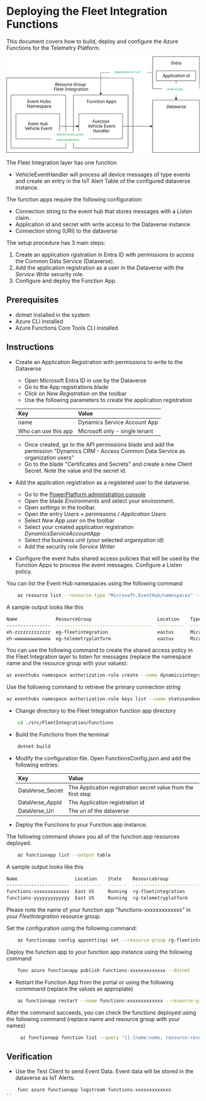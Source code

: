 # Deploying the Fleet Integration Functions

This document covers how to build, deploy and configure the Azure Functions for the Telemetry Platform.

![Deployment Diagram](FunctionDeploymentOverview.svg)

The Fleet Integration layer has one function

* VehicleEventHandler will process all device messages of type events and create an entry in the IoT Alert Table of the configured dataverse instance.

The function apps require the following configuration:

* Connection string to the event hub that stores messages with a Listen claim.
* Application id and secret with write access to the Dataverse instance
* Connection string (URI) to the dataverse

The setup procedure has 3 main steps:

1. Create an application rgistration in Entra ID with permissions to access the Common Data Service (Dataverse).
1. Add the application registration as a user in the Dataverse with the *Service Write* security role.
1. Configure and deploy the Function App.

## Prerequisites

* dotnet installed in the system
* Azure CLI installed
* Azure Functions Core Tools CLI installed

## Instructions

* Create an Application Registration with permissions to write to the Dataverse

  * Open Microsoft Entra ID in use by the Dataverse
  * Go to the App registrations blade
  * Click on *New Registration* on the toolbar
  * Use the following parameters to create the application registration
  
  | Key     | Value   |
  |---------|---------|
  | name | Dynamics Service Account App |
  | Who can use this app | Microsoft only - single tenant |
  
  * Once created, go to the API permissions blade and add the permission "Dynamics CRM - Access Common Data Service as organization users"
  * Go to the blade "Certificates and Secrets" and create a new Client Secret. Note the value and the secret id.

* Add the application registration as a registered user to the dataverse.

  * Go to the [PowerPlatform administration console](https://admin.powerplatform.microsoft.com/home)
  * Open the blade *Environments* and select your environment.
  * Open *settings* in the toolbar.
  * Open the entry *Users + permissions* / *Application Users*
  * Select *New App user* on the toolbar
  * Select your created application registration *DynamicsServiceAccountApp*
  * Select the business unit (your selected organiyation id)
  * Add the security role *Service Writer*

* Configure the event hubs shared access policies that will be used by the Function Apps to process the event messages. Configure a Listen policy.

You can list the Event Hub namespaces using the following command

```bash
    az resource list --resource-type "Microsoft.EventHub/namespaces" --output table
```

A sample output looks like this

```bash
Name              ResourceGroup                        Location    Type                           Status
----------------  -----------------------------------  ----------  -----------------------------  --------
eh-zzzzzzzzzzzzz  eg-fleetintegration                  eastus      Microsoft.EventHub/namespaces
eh-wwwwwwwwwwwww  eg-telemetryplatform                 eastus      Microsoft.EventHub/namespaces
```

You can use the following command to create the shared access policy in the Fleet Integration layer to listen for messages (replace the namespace name and the resource group with your values):

```bash
az eventhubs namespace authorization-rule create --name dynamicsintegration --namespace-name eh-zzzzzzzzzzzzz --resource-group eg-fleetintegration  --rights Listen
```

Use the following command to retrieve the primary connection string

```bash
az eventhubs namespace authorization-rule keys list --name statusandevents --namespace-name eh-zzzzzzzzzzzzz --resource-group eg-fleetintegration
```

* Change directory to the Fleet Integration function app directory

```bash
    cd ./src/FleetIntegration/Functions
```

* Build the Functions from the terminal

```bash
    dotnet build
```

* Modify the configuration file. Open FunctionsConfig.json and add the following entries:

  | Key | Value |
  |-----|-------|
  | DataVerse_Secret | The Application registration secret value from the first step |
  | DataVerse_AppId | The Application registration id |
  | DataVerse_Uri | The uri of the dataverse

* Deploy the Functions to your Function app instance.

The following command shows you all of the function app resources deployed.

```bash
    az functionapp list --output table
```

A sample output looks like this

```bash
Name                     Location    State    ResourceGroup                        DefaultHostName                            AppServicePlan
-----------------------  ----------  -------  -----------------------------------  -----------------------------------------  ---------------------
functions-xxxxxxxxxxxxx  East US     Running  rg-fleetintegration                  functions-xxxxxxxxxxxxx.azurewebsites.net  appplan-xxxxxxxxxxxxx
functions-yyyyyyyyyyyyy  East US     Running  rg-telemetryplatform                 functions-yyyyyyyyyyyyy.azurewebsites.net  appplan-yyyyyyyyyyyyy

```

Please note the name of your function app "functions-xxxxxxxxxxxxx" in your *FleetIntegration* resource group. 

Set the configuration using the following command:

```bash
    az functionapp config appsettings set --resource-group rg-fleetintegration --name functions-xxxxxxxxxxxxx --settings @FunctionsConfig.json
```

Deploy the function app to your function app instance using the following command

```bash
    func azure functionapp publish functions-xxxxxxxxxxxxx --dotnet
```

* Restart the Function App from the portal or using the following commmand (replace the values as appropiate)

```bash
    az functionapp restart --name functions-xxxxxxxxxxxxx --resource-group eg-fleetintegration 
```

After the command succeeds, you can check the functions deployed using the following command (replace name and resource group with your names)

```bash
     az functionapp function list --query "[].{name:name, resource:resourceGroup}" --name functions-yyyyyyyyyyyyy --resource-group rg-fleetintegration --output table
```

## Verification

* Use the Test Client to send Event Data. Event data will be stored in the dataverse as IoT Alerts.

```bash
    func azure functionapp logstream functions-xxxxxxxxxxxxx
``
